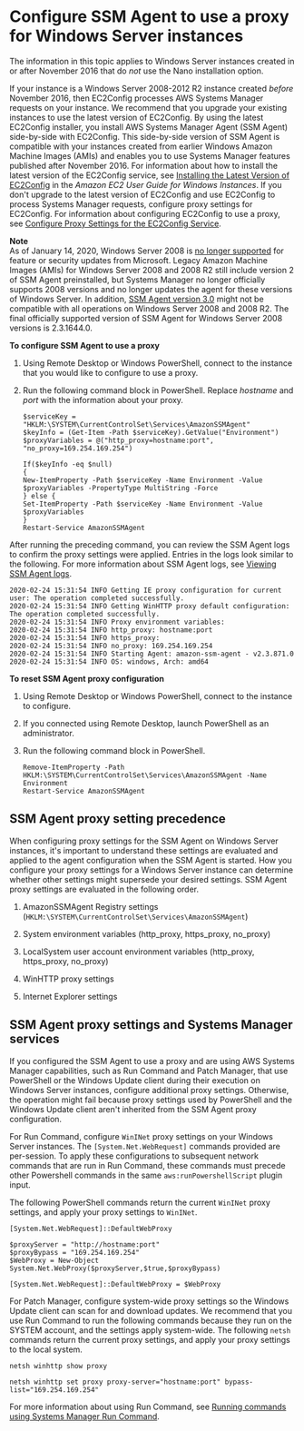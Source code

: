 # Configure SSM Agent to use a proxy for Windows Server instances<a name="sysman-install-ssm-proxy"></a>

The information in this topic applies to Windows Server instances created in or after November 2016 that do *not* use the Nano installation option\.

If your instance is a Windows Server 2008\-2012 R2 instance created *before* November 2016, then EC2Config processes AWS Systems Manager requests on your instance\. We recommend that you upgrade your existing instances to use the latest version of EC2Config\. By using the latest EC2Config installer, you install AWS Systems Manager Agent \(SSM Agent\) side\-by\-side with EC2Config\. This side\-by\-side version of SSM Agent is compatible with your instances created from earlier Windows Amazon Machine Images \(AMIs\) and enables you to use Systems Manager features published after November 2016\. For information about how to install the latest version of the EC2Config service, see [Installing the Latest Version of EC2Config](https://docs.aws.amazon.com/AWSEC2/latest/WindowsGuide/UsingConfig_Install.html) in the *Amazon EC2 User Guide for Windows Instances*\. If you don't upgrade to the latest version of EC2Config and use EC2Config to process Systems Manager requests, configure proxy settings for EC2Config\. For information about configuring EC2Config to use a proxy, see [Configure Proxy Settings for the EC2Config Service](https://docs.aws.amazon.com/AWSEC2/latest/WindowsGuide/UsingConfig_WinAMI.html#ec2config-proxy)\. 

**Note**  
As of January 14, 2020, Windows Server 2008 is [no longer supported](https://www.microsoft.com/en-us/cloud-platform/windows-server-2008) for feature or security updates from Microsoft\. Legacy Amazon Machine Images \(AMIs\) for Windows Server 2008 and 2008 R2 still include version 2 of SSM Agent preinstalled, but Systems Manager no longer officially supports 2008 versions and no longer updates the agent for these versions of Windows Server\. In addition, [SSM Agent version 3\.0](ssm-agent-v3.md) might not be compatible with all operations on Windows Server 2008 and 2008 R2\. The final officially supported version of SSM Agent for Windows Server 2008 versions is 2\.3\.1644\.0\.

**To configure SSM Agent to use a proxy**

1. Using Remote Desktop or Windows PowerShell, connect to the instance that you would like to configure to use a proxy\. 

1. Run the following command block in PowerShell\. Replace *hostname* and *port* with the information about your proxy\.

   ```
   $serviceKey = "HKLM:\SYSTEM\CurrentControlSet\Services\AmazonSSMAgent"
   $keyInfo = (Get-Item -Path $serviceKey).GetValue("Environment")
   $proxyVariables = @("http_proxy=hostname:port", "no_proxy=169.254.169.254")
   
   If($keyInfo -eq $null)
   {
   New-ItemProperty -Path $serviceKey -Name Environment -Value $proxyVariables -PropertyType MultiString -Force
   } else {
   Set-ItemProperty -Path $serviceKey -Name Environment -Value $proxyVariables
   }
   Restart-Service AmazonSSMAgent
   ```

After running the preceding command, you can review the SSM Agent logs to confirm the proxy settings were applied\. Entries in the logs look similar to the following\. For more information about SSM Agent logs, see [Viewing SSM Agent logs](sysman-agent-logs.md)\.

```
2020-02-24 15:31:54 INFO Getting IE proxy configuration for current user: The operation completed successfully.
2020-02-24 15:31:54 INFO Getting WinHTTP proxy default configuration: The operation completed successfully.
2020-02-24 15:31:54 INFO Proxy environment variables:
2020-02-24 15:31:54 INFO http_proxy: hostname:port
2020-02-24 15:31:54 INFO https_proxy: 
2020-02-24 15:31:54 INFO no_proxy: 169.254.169.254
2020-02-24 15:31:54 INFO Starting Agent: amazon-ssm-agent - v2.3.871.0
2020-02-24 15:31:54 INFO OS: windows, Arch: amd64
```

**To reset SSM Agent proxy configuration**

1. Using Remote Desktop or Windows PowerShell, connect to the instance to configure\.

1. If you connected using Remote Desktop, launch PowerShell as an administrator\.

1. Run the following command block in PowerShell\.

   ```
   Remove-ItemProperty -Path HKLM:\SYSTEM\CurrentControlSet\Services\AmazonSSMAgent -Name Environment
   Restart-Service AmazonSSMAgent
   ```

## SSM Agent proxy setting precedence<a name="ssm-agent-proxy-precedence"></a>

When configuring proxy settings for the SSM Agent on Windows Server instances, it's important to understand these settings are evaluated and applied to the agent configuration when the SSM Agent is started\. How you configure your proxy settings for a Windows Server instance can determine whether other settings might supersede your desired settings\. SSM Agent proxy settings are evaluated in the following order\.

1. AmazonSSMAgent Registry settings \(`HKLM:\SYSTEM\CurrentControlSet\Services\AmazonSSMAgent`\)

1. System environment variables \(http\_proxy, https\_proxy, no\_proxy\)

1. LocalSystem user account environment variables \(http\_proxy, https\_proxy, no\_proxy\)

1. WinHTTP proxy settings

1. Internet Explorer settings

## SSM Agent proxy settings and Systems Manager services<a name="ssm-agent-proxy-services"></a>

If you configured the SSM Agent to use a proxy and are using AWS Systems Manager capabilities, such as Run Command and Patch Manager, that use PowerShell or the Windows Update client during their execution on Windows Server instances, configure additional proxy settings\. Otherwise, the operation might fail because proxy settings used by PowerShell and the Windows Update client aren't inherited from the SSM Agent proxy configuration\.

For Run Command, configure `WinINet` proxy settings on your Windows Server instances\. The `[System.Net.WebRequest]` commands provided are per\-session\. To apply these configurations to subsequent network commands that are run in Run Command, these commands must precede other Powershell commands in the same `aws:runPowershellScript` plugin input\.

The following PowerShell commands return the current `WinINet` proxy settings, and apply your proxy settings to `WinINet`\.

```
[System.Net.WebRequest]::DefaultWebProxy

$proxyServer = "http://hostname:port"
$proxyBypass = "169.254.169.254"
$WebProxy = New-Object System.Net.WebProxy($proxyServer,$true,$proxyBypass)

[System.Net.WebRequest]::DefaultWebProxy = $WebProxy
```

For Patch Manager, configure system\-wide proxy settings so the Windows Update client can scan for and download updates\. We recommend that you use Run Command to run the following commands because they run on the SYSTEM account, and the settings apply system\-wide\. The following `netsh` commands return the current proxy settings, and apply your proxy settings to the local system\.

```
netsh winhttp show proxy

netsh winhttp set proxy proxy-server="hostname:port" bypass-list="169.254.169.254"
```

For more information about using Run Command, see [Running commands using Systems Manager Run Command](run-command.md)\.